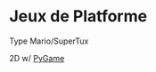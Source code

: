 # Jeux de Platforme

Type Mario/SuperTux

2D w/
[PyGame](https://www.pygame.org/wiki/GettingStarted)
